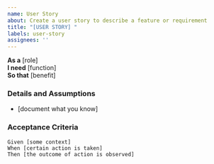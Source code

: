 ```yaml
---
name: User Story
about: Create a user story to describe a feature or requirement
title: "[USER STORY] "
labels: user-story
assignees: ''
---
```

**As a** [role]  
**I need** [function]  
**So that** [benefit]  
     
### Details and Assumptions
* [document what you know]      
     
### Acceptance Criteria     
```gherkin
Given [some context]
When [certain action is taken]
Then [the outcome of action is observed]
